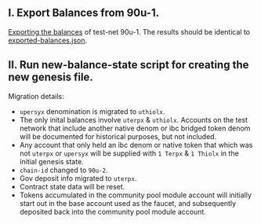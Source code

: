 
## I. Export Balances from 90u-1.

[Exporting the balances](../90u-1/genesis.json) of test-net 90u-1. The results should be identical to [exported-balances.json](./exported-balances.json).

## II. Run new-balance-state script for creating the new genesis file. 

Migration details:

- `upersyx` denomination is migrated to `uthiolx`.
- The only inital balances involve `uterpx` & `uthiolx`. Accounts on the test network that include another native denom or ibc bridged token denom will be documented for historical purposes, but not included. 
- Any account that only held an ibc denom or native token that which was not `uterpx` or `upersyx` will be supplied with `1 Terpx` & `1 Thiolx` in the initial genesis state. 
- `chain-id` changed to `90u-2`.
- Gov deposit info migrated to `uterpx`.
- Contract state data will be reset. 
- Tokens accumulated in the community pool module account will initially start out in the base account used as the faucet, and subsequently deposited back into the community pool module account. 

